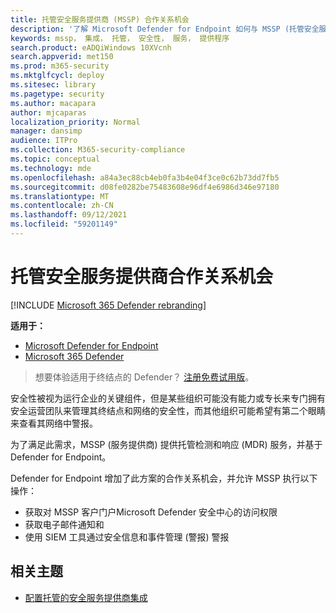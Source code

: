 ```yaml
---
title: 托管安全服务提供商 (MSSP) 合作关系机会
description: '了解 Microsoft Defender for Endpoint 如何与 MSSP (托管安全服务提供商) '
keywords: mssp， 集成， 托管， 安全性， 服务， 提供程序
search.product: eADQiWindows 10XVcnh
search.appverid: met150
ms.prod: m365-security
ms.mktglfcycl: deploy
ms.sitesec: library
ms.pagetype: security
ms.author: macapara
author: mjcaparas
localization_priority: Normal
manager: dansimp
audience: ITPro
ms.collection: M365-security-compliance
ms.topic: conceptual
ms.technology: mde
ms.openlocfilehash: a84a3ec88cb4eb0fa3b4e04f3ce0c62b73dd7fb5
ms.sourcegitcommit: d08fe0282be75483608e96df4e6986d346e97180
ms.translationtype: MT
ms.contentlocale: zh-CN
ms.lasthandoff: 09/12/2021
ms.locfileid: "59201149"
---
```

# <a name="managed-security-service-provider-partnership-opportunities"></a>托管安全服务提供商合作关系机会

[!INCLUDE [Microsoft 365 Defender rebranding](../../includes/microsoft-defender.md)]

**适用于：**
- [Microsoft Defender for Endpoint](https://go.microsoft.com/fwlink/p/?linkid=2154037)
- [Microsoft 365 Defender](https://go.microsoft.com/fwlink/?linkid=2118804)


> 想要体验适用于终结点的 Defender？ [注册免费试用版](https://signup.microsoft.com/create-account/signup?products=7f379fee-c4f9-4278-b0a1-e4c8c2fcdf7e&ru=https://aka.ms/MDEp2OpenTrial?ocid=docs-mssp-support-abovefoldlink)。


安全性被视为运行企业的关键组件，但是某些组织可能没有能力或专长来专门拥有安全运营团队来管理其终结点和网络的安全性，而其他组织可能希望有第二个眼睛来查看其网络中警报。


为了满足此需求，MSSP (服务提供商) 提供托管检测和响应 (MDR) 服务，并基于 Defender for Endpoint。 


Defender for Endpoint 增加了此方案的合作关系机会，并允许 MSSP 执行以下操作：

- 获取对 MSSP 客户门户Microsoft Defender 安全中心的访问权限
- 获取电子邮件通知和 
- 使用 SIEM 工具通过安全信息和事件管理 (警报) 警报


## <a name="related-topic"></a>相关主题
- [配置托管的安全服务提供商集成](configure-mssp-support.md)





